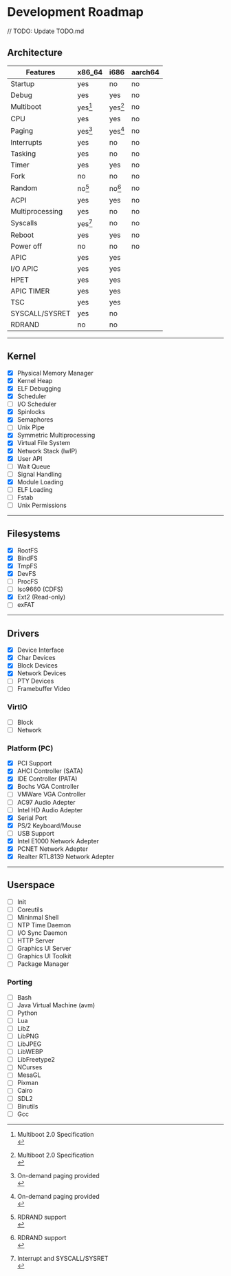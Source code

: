 
# Development Roadmap

// TODO: Update TODO.md
## Architecture

| Features      | x86_64 | i686    | aarch64 |
|---------------|--------|---------|---------|
| Startup       | yes    | no      | no      |
| Debug         | yes    | yes     | no      |
| Multiboot     | yes[^1]| yes[^1] | no      |
| CPU           | yes    | yes     | no      |
| Paging        | yes[^2]| yes[^2] | no      |
| Interrupts    | yes    | no      | no      |
| Tasking       | yes    | no      | no      |
| Timer         | yes    | yes     | no      |
| Fork          | no     | no      | no      |
| Random        | no[^3] | no[^3]  | no      |
| ACPI          | yes    | yes     | no      |
| Multiprocessing| yes   | no      | no      |
| Syscalls      | yes[^4]| no      | no      |
| Reboot        | yes    | yes     | no      |
| Power off     | no     | no      | no      |
| APIC          | yes    | yes     |         |
| I/O APIC      | yes    | yes     |         |
| HPET          | yes    | yes     |         |
| APIC TIMER    | yes    | yes     |         |
| TSC           | yes    | yes     |         |
| SYSCALL/SYSRET| yes    | no      |         |
| RDRAND        | no     | no      |         |

[^1]: Multiboot 2.0 Specification<br>
[^2]: On-demand paging provided<br>
[^3]: RDRAND support<br>
[^4]: Interrupt and SYSCALL/SYSRET<br>


------------------------------------------


## Kernel

- [x] Physical Memory Manager
- [x] Kernel Heap
- [x] ELF Debugging
- [x] Scheduler
- [ ] I/O Scheduler
- [x] Spinlocks
- [x] Semaphores
- [ ] Unix Pipe
- [x] Symmetric Multiprocessing
- [x] Virtual File System
- [x] Network Stack (lwIP)
- [X] User API
- [ ] Wait Queue
- [ ] Signal Handling
- [x] Module Loading
- [ ] ELF Loading
- [ ] Fstab
- [ ] Unix Permissions

------------------------------------------
## Filesystems
- [x] RootFS
- [x] BindFS
- [x] TmpFS
- [x] DevFS
- [ ] ProcFS
- [ ] Iso9660 (CDFS)
- [x] Ext2 (Read-only)
- [ ] exFAT

------------------------------------------
## Drivers
- [x] Device Interface
- [x] Char Devices
- [x] Block Devices
- [x] Network Devices
- [ ] PTY Devices
- [ ] Framebuffer Video

### VirtIO
- [ ] Block
- [ ] Network

### Platform (PC)
- [x] PCI Support
- [x] AHCI Controller (SATA)
- [x] IDE Controller (PATA)
- [x] Bochs VGA Controller
- [ ] VMWare VGA Controller
- [ ] AC97 Audio Adepter
- [ ] Intel HD Audio Adepter
- [x] Serial Port
- [x] PS/2 Keyboard/Mouse
- [ ] USB Support
- [x] Intel E1000 Network Adepter
- [x] PCNET Network Adepter
- [x] Realter RTL8139 Network Adepter

------------------------------------------
## Userspace
- [ ] Init
- [ ] Coreutils
- [ ] Mininmal Shell
- [ ] NTP Time Daemon
- [ ] I/O Sync Daemon
- [ ] HTTP Server
- [ ] Graphics UI Server
- [ ] Graphics UI Toolkit
- [ ] Package Manager

### Porting
- [ ] Bash
- [ ] Java Virtual Machine (avm)
- [ ] Python
- [ ] Lua
- [ ] LibZ
- [ ] LibPNG
- [ ] LibJPEG
- [ ] LibWEBP
- [ ] LibFreetype2
- [ ] NCurses
- [ ] MesaGL
- [ ] Pixman
- [ ] Cairo
- [ ] SDL2
- [ ] Binutils
- [ ] Gcc
